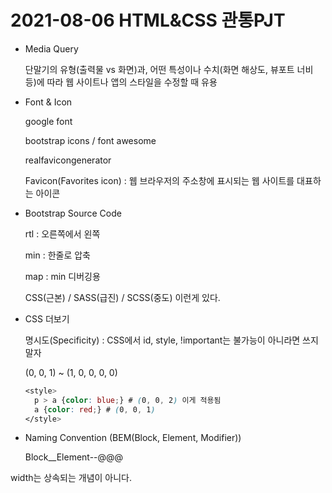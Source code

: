 # 2021-08-06 HTML&CSS 관통PJT

- Media Query

  단말기의 유형(출력물 vs 화면)과, 어떤 특성이나 수치(화면 해상도, 뷰포트 너비 등)에 따라 웹 사이트나 앱의 스타일을 수정할 때 유용



- Font & Icon

  google font

  bootstrap icons / font awesome

  

  realfavicongenerator

  Favicon(Favorites icon) : 웹 브라우저의 주소창에 표시되는 웹 사이트를 대표하는 아이콘



- Bootstrap Source Code

  rtl : 오른쪽에서 왼쪽

  min : 한줄로 압축

  map : min 디버깅용

  

  CSS(근본) / SASS(급진) / SCSS(중도) 이런게 있다.



- CSS 더보기

  명시도(Specificity) : CSS에서 id, style, !important는 불가능이 아니라면 쓰지 말자

  (0, 0, 1) ~ (1, 0, 0, 0, 0)

  ```css
  <style>
    p > a {color: blue;} # (0, 0, 2) 이게 적용됨
    a {color: red;} # (0, 0, 1)
  </style>
  ```

  

- Naming Convention (BEM(Block, Element, Modifier))

  Block__Element--@@@



width는 상속되는 개념이 아니다.

